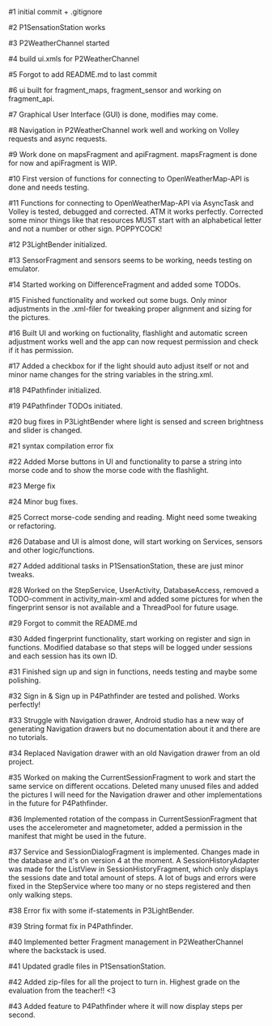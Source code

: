 #1 initial commit + .gitignore

#2 P1SensationStation works 

#3 P2WeatherChannel started

#4 build ui.xmls for P2WeatherChannel

#5 Forgot to add README.md to last commit

#6 ui built for fragment_maps, fragment_sensor and working on fragment_api.

#7 Graphical User Interface (GUI) is done, modifies may come.

#8 Navigation in P2WeatherChannel work well and working on Volley requests and async requests.

#9 Work done on mapsFragment and apiFragment. mapsFragment is done for now and apiFragment is WIP.

#10 First version of functions for connecting to OpenWeatherMap-API is done and needs testing.

#11 Functions for connecting to OpenWeatherMap-API via AsyncTask and Volley is tested, debugged and corrected. ATM it works perfectly.
	Corrected some minor things like that resources MUST start with an alphabetical letter and not a number or other sign. POPPYCOCK!
	
#12 P3LightBender initialized.

#13 SensorFragment and sensors seems to be working, needs testing on emulator.

#14 Started working on DifferenceFragment and added some TODOs.

#15 Finished functionality and worked out some bugs. Only minor adjustments in the .xml-filer for tweaking proper alignment and sizing for the pictures.

#16 Built UI and working on fuctionality, flashlight and automatic screen adjustment works well and the app can now request permission and check if it has permission.

#17 Added a checkbox for if the light should auto adjust itself or not and minor name changes for the string variables in the string.xml.

#18 P4Pathfinder initialized.

#19 P4Pathfinder TODOs initiated.

#20 bug fixes in P3LightBender where light is sensed and screen brightness and slider is changed.

#21 syntax compilation error fix

#22 Added Morse buttons in UI and functionality to parse a string into morse code and to show the morse code with the flashlight.

#23 Merge fix

#24 Minor bug fixes.

#25 Correct morse-code sending and reading. Might need some tweaking or refactoring.

#26 Database and UI is almost done, will start working on Services, sensors and other logic/functions.

#27 Added additional tasks in P1SensationStation, these are just minor tweaks.

#28 Worked on the StepService, UserActivity, DatabaseAccess, removed a TODO-comment in activity_main-xml and added some pictures for when the fingerprint sensor is not available and a ThreadPool for future usage.

#29 Forgot to commit the README.md

#30 Added fingerprint functionality, start working on register and sign in functions. Modified database so that steps will be logged under sessions and each session has its own ID.

#31 Finished sign up and sign in functions, needs testing and maybe some polishing.

#32 Sign in & Sign up in P4Pathfinder are tested and polished. Works perfectly! 

#33 Struggle with Navigation drawer, Android studio has a new way of generating Navigation drawers but no documentation about it and there are no tutorials.

#34 Replaced Navigation drawer with an old Navigation drawer from an old project.

#35 Worked on making the CurrentSessionFragment to work and start the same service on different occations. Deleted many unused files and added the pictures I will need for the Navigation drawer and other implementations in the future for P4Pathfinder.

#36 Implemented rotation of the compass in CurrentSessionFragment that uses the accelerometer and magnetometer, added a permission in the manifest that might be used in the future.

#37 Service and SessionDialogFragment is implemented. Changes made in the database and it's on version 4 at the moment. 
	A SessionHistoryAdapter was made for the ListView in SessionHistoryFragment, which only displays the sessions date and total amount of steps.
	A lot of bugs and errors were fixed in the StepService where too many or no steps registered and then only walking steps.
	
#38 Error fix with some if-statements in P3LightBender.

#39 String format fix in P4Pathfinder.

#40 Implemented better Fragment management in P2WeatherChannel where the backstack is used.

#41 Updated gradle files in P1SensationStation.

#42 Added zip-files for all the project to turn in. Highest grade on the evaluation from the teacher!! <3

#43 Added feature to P4Pathfinder where it will now display steps per second.



